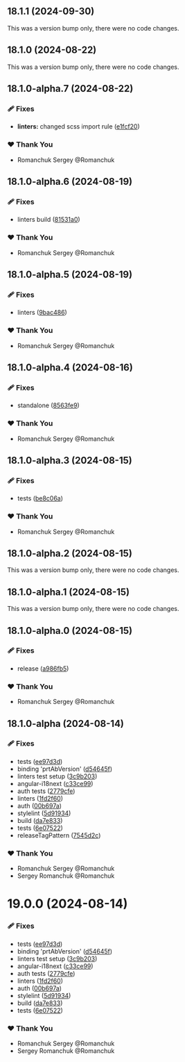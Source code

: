 ## 18.1.1 (2024-09-30)

This was a version bump only, there were no code changes.

## 18.1.0 (2024-08-22)

This was a version bump only, there were no code changes.

## 18.1.0-alpha.7 (2024-08-22)

### 🩹 Fixes

-   **linters:** changed scss import rule ([e1fcf20](https://github.com/protoarch/angular/commit/e1fcf20))

### ❤️ Thank You

-   Romanchuk Sergey @Romanchuk

## 18.1.0-alpha.6 (2024-08-19)

### 🩹 Fixes

-   linters build ([81531a0](https://github.com/protoarch/angular/commit/81531a0))

### ❤️ Thank You

-   Romanchuk Sergey @Romanchuk

## 18.1.0-alpha.5 (2024-08-19)

### 🩹 Fixes

-   linters ([9bac486](https://github.com/protoarch/angular/commit/9bac486))

### ❤️ Thank You

-   Romanchuk Sergey @Romanchuk

## 18.1.0-alpha.4 (2024-08-16)

### 🩹 Fixes

-   standalone ([8563fe9](https://github.com/protoarch/angular/commit/8563fe9))

### ❤️ Thank You

-   Romanchuk Sergey @Romanchuk

## 18.1.0-alpha.3 (2024-08-15)

### 🩹 Fixes

-   tests ([be8c06a](https://github.com/protoarch/angular/commit/be8c06a))

### ❤️ Thank You

-   Romanchuk Sergey @Romanchuk

## 18.1.0-alpha.2 (2024-08-15)

This was a version bump only, there were no code changes.

## 18.1.0-alpha.1 (2024-08-15)

This was a version bump only, there were no code changes.

## 18.1.0-alpha.0 (2024-08-15)

### 🩹 Fixes

-   release ([a986fb5](https://github.com/protoarch/angular/commit/a986fb5))

### ❤️ Thank You

-   Romanchuk Sergey @Romanchuk

## 18.1.0-alpha (2024-08-14)

### 🩹 Fixes

-   tests ([ee97d3d](https://github.com/protoarch/angular/commit/ee97d3d))
-   binding 'prtAbVersion' ([d54645f](https://github.com/protoarch/angular/commit/d54645f))
-   linters test setup ([3c9b203](https://github.com/protoarch/angular/commit/3c9b203))
-   angular-i18next ([c33ce99](https://github.com/protoarch/angular/commit/c33ce99))
-   auth tests ([2779cfe](https://github.com/protoarch/angular/commit/2779cfe))
-   linters ([1fd2f60](https://github.com/protoarch/angular/commit/1fd2f60))
-   auth ([00b697a](https://github.com/protoarch/angular/commit/00b697a))
-   stylelint ([5d91934](https://github.com/protoarch/angular/commit/5d91934))
-   build ([da7e833](https://github.com/protoarch/angular/commit/da7e833))
-   tests ([6e07522](https://github.com/protoarch/angular/commit/6e07522))
-   releaseTagPattern ([7545d2c](https://github.com/protoarch/angular/commit/7545d2c))

### ❤️ Thank You

-   Romanchuk Sergey @Romanchuk
-   Sergey Romanchuk @Romanchuk

# 19.0.0 (2024-08-14)

### 🩹 Fixes

-   tests ([ee97d3d](https://github.com/protoarch/angular/commit/ee97d3d))
-   binding 'prtAbVersion' ([d54645f](https://github.com/protoarch/angular/commit/d54645f))
-   linters test setup ([3c9b203](https://github.com/protoarch/angular/commit/3c9b203))
-   angular-i18next ([c33ce99](https://github.com/protoarch/angular/commit/c33ce99))
-   auth tests ([2779cfe](https://github.com/protoarch/angular/commit/2779cfe))
-   linters ([1fd2f60](https://github.com/protoarch/angular/commit/1fd2f60))
-   auth ([00b697a](https://github.com/protoarch/angular/commit/00b697a))
-   stylelint ([5d91934](https://github.com/protoarch/angular/commit/5d91934))
-   build ([da7e833](https://github.com/protoarch/angular/commit/da7e833))
-   tests ([6e07522](https://github.com/protoarch/angular/commit/6e07522))

### ❤️ Thank You

-   Romanchuk Sergey @Romanchuk
-   Sergey Romanchuk @Romanchuk
